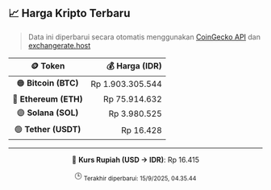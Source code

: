 

<!-- HARGA_KRIPTO -->
## 📈 Harga Kripto Terbaru

> Data ini diperbarui secara otomatis menggunakan [CoinGecko API](https://www.coingecko.com/) dan [exchangerate.host](https://exchangerate.host/)

<div align="center">

| 🪙 Token | 💰 Harga (IDR) |
|:------:|---------------:|
| 🟠 **Bitcoin (BTC)**   | Rp 1.903.305.544 |
| 🔵 **Ethereum (ETH)**  | Rp 75.914.632 |
| 🟣 **Solana (SOL)**    | Rp 3.980.525 |
| 🟢 **Tether (USDT)**   | Rp 16.428 |

---

💱 **Kurs Rupiah (USD → IDR)**: Rp 16.415

🕒 <sub>Terakhir diperbarui: 15/9/2025, 04.35.44</sub>

</div>
<!-- /HARGA_KRIPTO -->